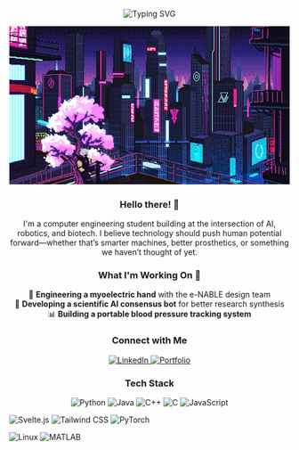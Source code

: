 <!-- Animated Heading -->
<p align="center">
  <img src="https://readme-typing-svg.demolab.com?font=Fira+Code&size=30&pause=1000&color=FFA500&center=true&vCenter=true&width=600&lines=Welcome+to+My+Profile;Systems+Architect;Computational+Engineer; Biotech+Integrator" alt="Typing SVG" pause=500 duration=100 />
</p>

<!-- Banner GIF -->
<p align="center">
  <img 
    src="hero.gif" 
    alt="Banner GIF" 
    width="800"
  />
</p>

<h3 align="center">Hello there! 👋</h3>
<p align="center">
I'm a computer engineering student building at the intersection of AI, robotics, and biotech.  
I believe technology should push human potential forward—whether that’s smarter machines, better prosthetics, or something we haven’t thought of yet.
</p>

<h3 align="center">What I'm Working On 🚀</h3>
<p align="center">
  🦾 <b>Engineering a myoelectric hand</b> with the e-NABLE design team <br>
  🧠 <b>Developing a scientific AI consensus bot</b> for better research synthesis <br>
  📊 <b>Building a portable blood pressure tracking system</b>  
</p>


<!-- Social Media Links -->
<h3 align="center">Connect with Me</h3>
<p align="center">
  <!-- LinkedIn -->
  <a href="https://www.linkedin.com/in/yassin-lahrime" target="_blank">
    <img src="https://img.shields.io/badge/LinkedIn-%230077B5.svg?&style=for-the-badge&logo=linkedin&logoColor=white" alt="LinkedIn"/>
  </a>
  <!-- Portfolio -->
  <a href="https://yassinlahrime.com" target="_blank">
    <img src="https://img.shields.io/badge/Portfolio-%23000000.svg?&style=for-the-badge&logo=firefox&logoColor=white" alt="Portfolio"/>
  </a>
</p>


<!-- Tech Stack -->
<h3 align="center">Tech Stack</h3>
<p align="center">
  <!-- Programming Languages -->
  <span><img src="https://img.shields.io/badge/-Python-3776AB?style=for-the-badge&logo=python&logoColor=white" alt="Python"/></span>
  <span><img src="https://img.shields.io/badge/-Java-007396?style=for-the-badge&logo=java&logoColor=white" alt="Java"/></span>
  <span><img src="https://img.shields.io/badge/-C++-00599C?style=for-the-badge&logo=c%2B%2B&logoColor=white" alt="C++"/></span>
  <span><img src="https://img.shields.io/badge/-C-00599C?style=for-the-badge&logo=c&logoColor=white" alt="C"/></span>
  <span><img src="https://img.shields.io/badge/-JavaScript-F7DF1E?style=for-the-badge&logo=javascript&logoColor=black" alt="JavaScript"/></span>

  <!-- Frameworks & Libraries -->
  <span><img src="https://img.shields.io/badge/-Svelte-FF3E00?style=for-the-badge&logo=svelte&logoColor=white" alt="Svelte.js"/></span>
  <span><img src="https://img.shields.io/badge/-Tailwind%20CSS-06B6D4?style=for-the-badge&logo=tailwind-css&logoColor=white" alt="Tailwind CSS"/></span>
  <span><img src="https://img.shields.io/badge/-Pytorch-EE4C2C?style=for-the-badge&logo=pytorch&logoColor=white" alt="PyTorch"/></span>

  <!-- Tools & Platforms -->
  <span><img src="https://img.shields.io/badge/-Linux-FCC624?style=for-the-badge&logo=linux&logoColor=black" alt="Linux"/></span>
  <span><img src="https://img.shields.io/badge/-MATLAB-0076A8?style=for-the-badge&logo=mathworks&logoColor=white" alt="MATLAB"/></span>
</p>
